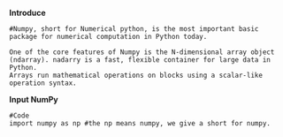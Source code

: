 **Introduce**

    #Numpy, short for Numerical python, is the most important basic package for numerical computation in Python today.

    One of the core features of Numpy is the N-dimensional array object (ndarray). nadarry is a fast, flexible container for large data in Python.
    Arrays run mathematical operations on blocks using a scalar-like operation syntax.
    

**Input NumPy**

    #Code
    import numpy as np #the np means numpy, we give a short for numpy.
    

